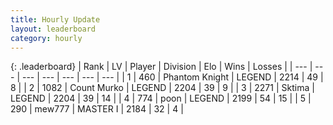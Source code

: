 ```yaml
---
title: Hourly Update
layout: leaderboard
category: hourly
---
```


{: .leaderboard}
| Rank | LV | Player | Division | Elo | Wins | Losses |
| --- | --- | --- | --- | --- | --- | --- |
| <span data-change="0">1</span> | 460 | <span title="ID: 742939">Phantom Knight</span> | LEGEND | <span data-change="9">2214</span> | <span data-change="1">49</span> | <span data-change="0">8</span> |
| <span data-change="1">2</span> | 1082 | <span title="ID: 498323">Count Murko</span> | LEGEND | <span data-change="0">2204</span> | <span data-change="0">39</span> | <span data-change="0">9</span> |
| <span data-change="1">3</span> | 2271 | <span title="ID: 353063">Sktima</span> | LEGEND | <span data-change="0">2204</span> | <span data-change="0">39</span> | <span data-change="0">14</span> |
| <span data-change="-2">4</span> | 774 | <span title="ID: 540690">poon</span> | LEGEND | <span data-change="-6">2199</span> | <span data-change="1">54</span> | <span data-change="1">15</span> |
| <span data-change="0">5</span> | 290 | <span title="ID: 5578">mew777</span> | MASTER I | <span data-change="0">2184</span> | <span data-change="0">32</span> | <span data-change="0">4</span> |